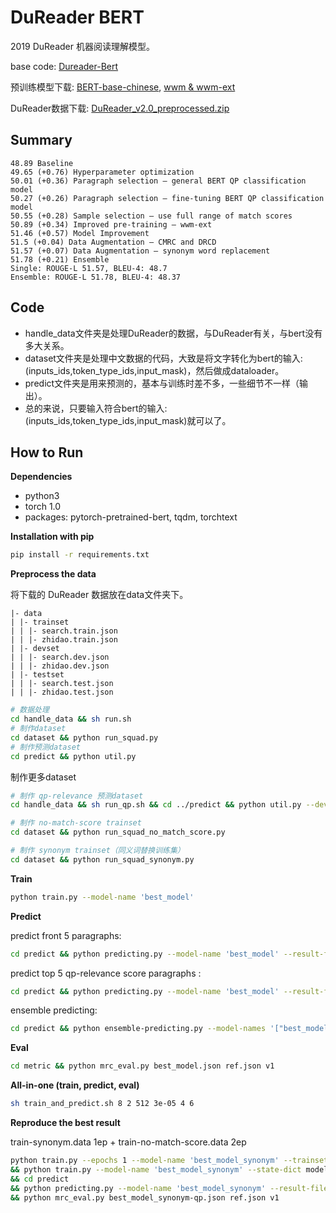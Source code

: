 # DuReader BERT

2019 DuReader 机器阅读理解模型。

base code: [Dureader-Bert](https://github.com/basketballandlearn/Dureader-Bert)

预训练模型下载: [BERT-base-chinese](https://github.com/google-research/bert), [wwm & wwm-ext]( https://github.com/ymcui/Chinese-BERT-wwm)

DuReader数据下载: [DuReader_v2.0_preprocessed.zip](http://ai.baidu.com/broad/download?dataset=dureader)
## Summary
	48.89 Baseline
	49.65 (+0.76) Hyperparameter optimization
	50.01 (+0.36) Paragraph selection – general BERT QP classification model
	50.27 (+0.26) Paragraph selection – fine-tuning BERT QP classification model
	50.55 (+0.28) Sample selection – use full range of match scores
	50.89 (+0.34) Improved pre-training – wwm-ext
	51.46 (+0.57) Model Improvement 
	51.5 (+0.04) Data Augmentation – CMRC and DRCD
	51.57 (+0.07) Data Augmentation – synonym word replacement
	51.78 (+0.21) Ensemble
	Single: ROUGE-L 51.57, BLEU-4: 48.7
    Ensemble: ROUGE-L 51.78, BLEU-4: 48.37


## Code

- handle_data文件夹是处理DuReader的数据，与DuReader有关，与bert没有多大关系。
- dataset文件夹是处理中文数据的代码，大致是将文字转化为bert的输入: (inputs_ids,token_type_ids,input_mask)，然后做成dataloader。
- predict文件夹是用来预测的，基本与训练时差不多，一些细节不一样（输出）。
- 总的来说，只要输入符合bert的输入: (inputs_ids,token_type_ids,input_mask)就可以了。

## How to Run

**Dependencies**

- python3
- torch 1.0
- packages: pytorch-pretrained-bert, tqdm, torchtext

**Installation with pip**

```bash
pip install -r requirements.txt
```

**Preprocess the data**

将下载的 DuReader 数据放在data文件夹下。

```
|- data
| |- trainset
| | |- search.train.json
| | |- zhidao.train.json
| |- devset
| | |- search.dev.json
| | |- zhidao.dev.json
| |- testset
| | |- search.test.json
| | |- zhidao.test.json
```

```bash
# 数据处理
cd handle_data && sh run.sh
# 制作dataset
cd dataset && python run_squad.py
# 制作预测dataset
cd predict && python util.py
```

制作更多dataset

```bash
# 制作 qp-relevance 预测dataset
cd handle_data && sh run_qp.sh && cd ../predict && python util.py --dev-search-input-file '../../data/extracted/devset/search-qp.dev.json' --dev-zhidao-input-file '../../data/extracted/devset/zhidao-qp.dev.json' --predict-example-files 'predict-qp.data'
```

```bash
# 制作 no-match-score trainset
cd dataset && python run_squad_no_match_score.py
```

```bash
# 制作 synonym trainset（同义词替换训练集）
cd dataset && python run_squad_synonym.py
```

**Train**

```bash
python train.py --model-name 'best_model'
```

**Predict**

predict front 5 paragraphs:

```bash
cd predict && python predicting.py --model-name 'best_model' --result-file-name 'best_model.json'
```

predict top 5 qp-relevance score paragraphs :

```bash
cd predict && python predicting.py --model-name 'best_model' --result-file-name 'best_model-qp.json' --source-file-name predict-qp.data
```

ensemble predicting:

```bash
cd predict && python ensemble-predicting.py --model-names '["best_model1", "best_model2", "best_model3"]' --model-nums '[6, 6, 6]' --config-names '["bert_config.json", "bert_config.json", "bert_config.json"]' --result-file-name 'ensemble-qp.json' --source-file-name predict-qp.data
```

**Eval**

```bash
cd metric && python mrc_eval.py best_model.json ref.json v1
```

**All-in-one (train, predict, eval)**

```bash
sh train_and_predict.sh 8 2 512 3e-05 4 6
```

**Reproduce the best result**

train-synonym.data 1ep + train-no-match-score.data 2ep

```bash
python train.py --epochs 1 --model-name 'best_model_synonym' --trainset-name train-synonym.data --test-lines 186139 --state-dict pytorch_model_wwm_ext.bin --model-num 6
&& python train.py --model-name 'best_model_synonym' --state-dict model_dir/best_model_synonym --model-num 6 --trainset-name train-no-match-score.data --test-lines 229345
&& cd predict
&& python predicting.py --model-name 'best_model_synonym' --result-file-name 'best_model_synonym-qp.json' --source-file-name predict-qp.data --model-num 6 && cd ../metric
&& python mrc_eval.py best_model_synonym-qp.json ref.json v1
```

